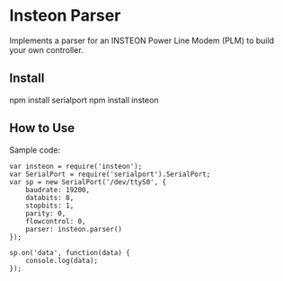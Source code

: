 Insteon Parser
==============

Implements a parser for an INSTEON Power Line Modem (PLM) to build your own controller. 

Install
-------

npm install serialport
npm install insteon

How to Use
----------

Sample code:

	var insteon = require('insteon');
	var SerialPort = require('serialport').SerialPort;
	var sp = new SerialPort('/dev/ttyS0', {
	    baudrate: 19200,
	    databits: 8,
	    stopbits: 1,
	    parity: 0,
	    flowcontrol: 0,
	    parser: insteon.parser()
	});

	sp.on('data', function(data) {
		console.log(data);
	});


